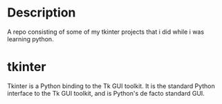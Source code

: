 # Description
A repo consisting of some of my tkinter projects that i did while i was learning python.

# tkinter
Tkinter is a Python binding to the Tk GUI toolkit. It is the standard Python interface to the Tk GUI toolkit, and is Python's de facto standard GUI.
